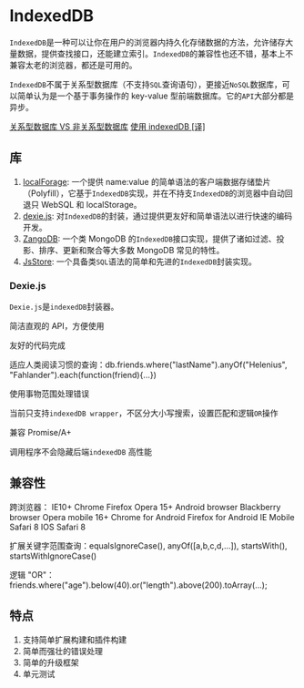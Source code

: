 # IndexedDB
`IndexedDB`是一种可以让你在用户的浏览器内持久化存储数据的方法，允许储存大量数据，提供查找接口，还能建立索引。`IndexedDB`的兼容性也还不错，基本上不兼容太老的浏览器，都还是可用的。

`IndexedDB`不属于关系型数据库（不支持`SQL`查询语句），更接近`NoSQL`数据库，可以简单认为是一个基于事务操作的 key-value 型前端数据库。它的`API`大部分都是异步。

[关系型数据库 VS 非关系型数据库](https://zhuanlan.zhihu.com/p/78619241)
[使用 indexedDB [译]](https://juejin.cn/post/6844904111008137229)


## 库
1. [localForage](https://localforage.github.io/localForage/): 一个提供 name:value 的简单语法的客户端数据存储垫片（Polyfill），它基于`IndexedDB`实现，并在不持支`IndexedDB`的浏览器中自动回退只 WebSQL 和 localStorage。
1. [dexie.js](https://dexie.org/): 对`IndexedDB`的封装，通过提供更友好和简单语法以进行快速的编码开发。
1. [ZangoDB](https://github.com/erikolson186/zangodb): 一个类 MongoDB 的`IndexedDB`接口实现，提供了诸如过滤、投影、排序、更新和聚合等大多数 MongoDB 常见的特性。
1. [JsStore](https://jsstore.net/): 一个具备类`SQL`语法的简单和先进的`IndexedDB`封装实现。


### Dexie.js
`Dexie.js`是`indexedDB`封装器。

简洁直观的 API，方便使用

友好的代码完成

适应人类阅读习惯的查询：db.friends.where("lastName").anyOf("Helenius", "Fahlander").each(function(friend){...})

使用事物范围处理错误

当前只支持`indexedDB wrapper`，不区分大小写搜索，设置匹配和逻辑`OR`操作

兼容 Promise/A+

调用程序不会隐藏后端`indexedDB`
高性能
## 兼容性
跨浏览器：
IE10+
Chrome
Firefox
Opera 15+
Android browser
Blackberry browser
Opera mobile 16+
Chrome for Android
Firefox for Android
IE Mobile
Safari 8
IOS Safari 8

扩展关键字范围查询：equalsIgnoreCase(), anyOf([a,b,c,d,...]), startsWith(), startsWithIgnoreCase()

逻辑 "OR"：friends.where("age").below(40).or("length").above(200).toArray(...);

## 特点
1. 支持简单扩展构建和插件构建
1. 简单而强壮的错误处理
1. 简单的升级框架
1. 单元测试